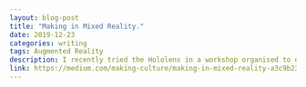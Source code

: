 ```yaml
---
layout: blog-post
title: "Making in Mixed Reality."
date: 2019-12-23
categories: writing
tags: Augmented Reality
description: I recently tried the Hololens in a workshop organised to demonstrate its use in hand making material prototypes.
link: https://medium.com/making-culture/making-in-mixed-reality-a3c9b233d10
---
```

